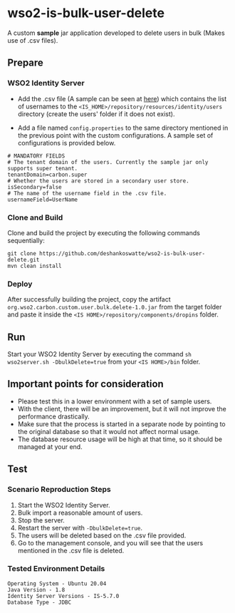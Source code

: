 # wso2-is-bulk-user-delete

A custom **sample** jar application developed to delete users in bulk (Makes use of .csv files).

## Prepare

### WSO2 Identity Server

- Add the .csv file (A sample can be seen
  at [here](https://raw.githubusercontent.com/deshankoswatte/wso2-is-bulk-user-delete/master/src/main/resources/bulkUsers.csv))
  which contains the list of usernames to the `<IS_HOME>/repository/resources/identity/users`
  directory (create the users' folder if it does not exist).

- Add a file named `config.properties` to the same directory mentioned in the previous point with the custom
  configurations. A sample set of configurations is provided below.

```
# MANDATORY FIELDS
# The tenant domain of the users. Currently the sample jar only supports super tenant.
tenantDomain=carbon.super
# Whether the users are stored in a secondary user store.
isSecondary=false
# The name of the username field in the .csv file.
usernameField=UserName
```

### Clone and Build

Clone and build the project by executing the following commands sequentially:

```
git clone https://github.com/deshankoswatte/wso2-is-bulk-user-delete.git
mvn clean install
```

### Deploy

After successfully building the project, copy the artifact `org.wso2.carbon.custom.user.bulk.delete-1.0.jar` from the
target folder and paste it inside the `<IS HOME>/repository/components/dropins` folder.

## Run

Start your WSO2 Identity Server by executing the command `sh wso2server.sh -DbulkDelete=true` from your `<IS HOME>/bin`
folder.

## Important points for consideration

- Please test this in a lower environment with a set of sample users.
- With the client, there will be an improvement, but it will not improve the performance drastically.
- Make sure that the process is started in a separate node by pointing to the original database so that it would not
  affect normal usage.
- The database resource usage will be high at that time, so it should be managed at your end.

## Test

### Scenario Reproduction Steps

1. Start the WSO2 Identity Server.
2. Bulk import a reasonable amount of users.
3. Stop the server.
4. Restart the server with `-DbulkDelete=true`.
5. The users will be deleted based on the .csv file provided.
6. Go to the management console, and you will see that the users mentioned in the .csv file is deleted.

### Tested Environment Details

```
Operating System - Ubuntu 20.04
Java Version - 1.8
Identity Server Versions - IS-5.7.0
Database Type - JDBC
```
